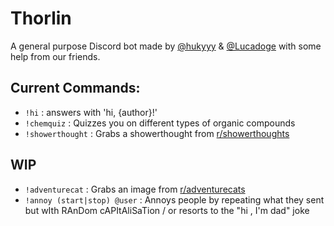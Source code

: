 # Thorlin
A general purpose Discord bot made by [@hukyyy](https://github.com/hukyyy) & [@Lucadoge](https://github.com/Lucadoge) with some help from our friends.

## Current Commands:
- `!hi` : answers with 'hi, {author}!'
- `!chemquiz` : Quizzes you on different types of organic compounds
- `!showerthought` : Grabs a showerthought from [r/showerthoughts](https://reddit.com/r/showerthoughts)

## WIP
- `!adventurecat` : Grabs an image from [r/adventurecats](https://reddit.com/r/adventurecats)
- `!annoy (start|stop) @user` : Annoys people by repeating what they sent but wIth RAnDom cAPItAliSaTion / or resorts to the "hi <blank>, I'm dad" joke

